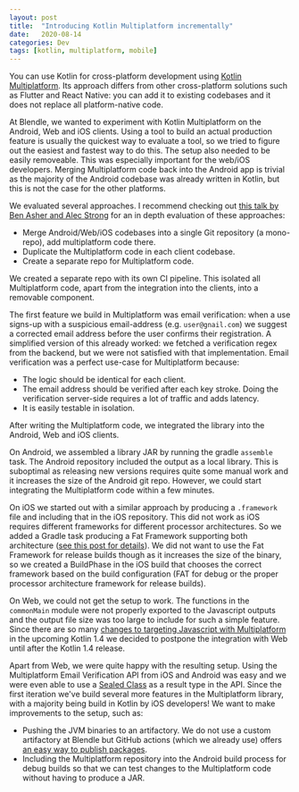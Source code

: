 ```yaml
---
layout: post
title:  "Introducing Kotlin Multiplatform incrementally"
date:   2020-08-14
categories: Dev
tags: [kotlin, multiplatform, mobile]
---
```


You can use Kotlin for cross-platform development using [Kotlin Multiplatform][mp]. Its approach differs from other cross-platform solutions such as Flutter and React Native: you can add it to existing codebases and it does not replace all platform-native code. 

At Blendle, we wanted to experiment with Kotlin Multiplatform on the Android, Web and iOS clients. Using a tool to build an actual production feature is usually the quickest way to evaluate a tool, so we tried to figure out the easiest and fastest way to do this. The setup also needed to be easily removeable. This was especially important for the web/iOS developers. Merging Multiplatform code back into the Android app is trivial as the majority of the Android codebase was already written in Kotlin, but this is not the case for the other platforms.

We evaluated several approaches. I recommend checking out [this talk by Ben Asher and Alec Strong][kcmp] for an in depth evaluation of these approaches:
- Merge Android/Web/iOS codebases into a single Git repository (a mono-repo), add multiplatform code there.
- Duplicate the Multiplatform code in each client codebase.
- Create a separate repo for Multiplatform code.

We created a separate repo with its own CI pipeline. This isolated all Multiplatform code, apart from the integration into the clients, into a removable component. 

The first feature we build in Multiplatform was email verification: when a use signs-up with a suspicious email-address (e.g. `user@gnail.com`) we suggest a corrected email address before the user confirms their registration. A simplified version of this already worked: we fetched a verification regex from the backend, but we were not satisfied with that implementation. Email verification was a perfect use-case for Multiplatform because:
* The logic should be identical for each client.
* The email address should be verified after each key stroke. Doing the verification server-side requires a lot of traffic and adds latency.
* It is easily testable in isolation.

After writing the Multiplatform code, we integrated the library into the Android, Web and iOS clients.

On Android, we assembled a library JAR by running the gradle `assemble` task. The Android repository included the output as a local library. This is suboptimal as releasing new versions requires quite some manual work and it increases the size of the Android git repo. However, we could start integrating the Multiplatform code within a few minutes.

On iOS we started out with a similar approach by producing a `.framework` file and including that in the iOS repository. This did not work as iOS requires different frameworks for different processor architectures. So we added a Gradle task producing a Fat Framework supporting both architecture ([see this post for details][fat_framework]). We did not want to use the Fat Framework for release builds though as it increases the size of the binary, so we created a BuildPhase in the iOS build that chooses the correct framework based on the build configuration (FAT for debug or the proper processor architecture framework for release builds).

On Web, we could not get the setup to work. The functions in the `commonMain` module were not properly exported to the Javascript outputs and the output file size was too large to include for such a simple feature. Since there are so many [changes to targeting Javascript with Multiplatform][kotlin_14m1] in the upcoming Kotlin 1.4 we decided to postpone the integration with Web until after the Kotlin 1.4 release.

Apart from Web, we were quite happy with the resulting setup. Using the Multiplatform Email Verification API from iOS and Android was easy and we were even able to use a [Sealed Class][sealed_class] as a result type in the API. Since the first iteration we've build several more features in the Multiplatform library, with a majority being build in Kotlin by iOS developers! We want to make improvements to the setup, such as:

* Pushing the JVM binaries to an artifactory. We do not use a custom artifactory at Blendle but GitHub actions (which we already use) offers [an easy way to publish packages][actions_packages].
* Including the Multiplatform repository into the Android build process for debug builds so that we can test changes to the Multiplatform code without having to produce a JAR.

[mp]: https://www.jetbrains.com/lp/mobilecrossplatform/
[kcmp]: https://www.youtube.com/watch?v=je8aqW48JiA
[fat_framework]: https://medium.com/@saschpe/kotlin-multiplatform-fat-framework-for-ios-cdd05ec479cb
[actions_packages]: https://docs.github.com/en/packages/publishing-and-managing-packages/publishing-a-package
[kotlin_14m1]: https://blog.jetbrains.com/kotlin/2020/03/kotlin-1-4-m1-released/
[sealed_class]: https://kotlinlang.org/docs/reference/sealed-classes.html